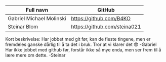 | Full navn | GitHub |
| ----------- | ----------- |
| Gabriel Michael Molinski | https://github.com/B4KO   |
| Steinar Blom | https://github.com/steina021 |
Kort beskrivelse:
Har jobbet med git før, kan de fleste tingene, men er fremdeles ganske dårlig til å ta det i bruk. Tror at vi klarer det 😎 -Gabriel
Har ikke jobbet med github før, forstår ikke så mye enda, men ser frem til å lære mere om dette. -Steinar
